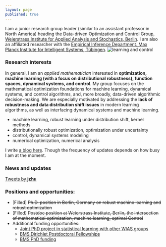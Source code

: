 ```yaml
---
layout: page
published: true
---
```

I am a junior research group leader (similar to an assistant professor in North America) heading the Data-driven Optimization and Control Group, [Weierstrass Institute for Applied Analysis and Stochastics, Berlin](https://www.wias-berlin.de/). 
I am also an affiliated researcher with the [Empirical Inference Department, Max Planck Institute for Intelligent Systems, Tübingen](https://ei.is.tuebingen.mpg.de/).
![learning and control](/images/atom.png)

### Research interests

In general, I am an *applied mathematician* interested in **optimization, machine learning (with a focus on distributional robustness), function spaces, dynamical systems, and control**. My group focuses on the mathematical optimization foundations for machine learning, dynamical systems, and control algorithms, and, more broadly, data-driven algorithmic decision-making. We are especially motivated by addressing the **lack of robustness and data distribution shift issues** in modern learning algorithms, as well as interfacing dynamical systems and machine learning.

+ machine learning, robust learning under distribution shift, kernel methods
+ distributionally robust optimization, optimization under uncertainty
+ control, dynamical systems modeling
+ numerical optimization, numerical analysis

I write [a blog here](https://jj-zhu.github.io/blog/). Though the frequency of updates depends on how busy I am at the moment.

### News and updates
<a class="twitter-timeline" data-width="400" href="https://twitter.com/__jzhu__?ref_src=twsrc%5Etfw">Tweets by __jzhu__</a> <script async src="https://platform.twitter.com/widgets.js" charset="utf-8"></script>

### **Positions and opportunities**:

- [Filled] ~~Ph.D. position in Berlin, Germany on robust machine learning and robust optimization~~
- [Filled] ~~Postdoc position at Weierstrass Institute, Berlin, the intersection of mathematical optimization, machine learning, optimal Control~~
- Additional funding opportunities: 
  - [Joint PhD project in statistical learning with other WIAS groups](https://wias-berlin.softgarden.io/job/13158792?l=de)
  - [BMS Dirichlet Postdoctoral Fellowships](https://math-berlin.de/bms-faculty/dirichlet-postdoctoral-program)
  - [BMS PhD funding](https://math-berlin.de/application)
